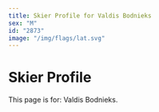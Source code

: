 ```yaml
---
title: Skier Profile for Valdis Bodnieks
sex: "M"
id: "2873"
image: "/img/flags/lat.svg" 
---
```


# Skier Profile

This page is for: Valdis Bodnieks.
    